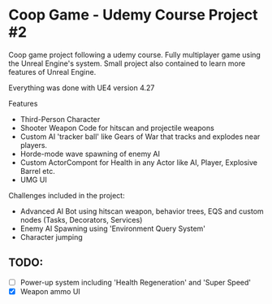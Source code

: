 # Coop Game - Udemy Course Project #2

Coop  game project following a udemy course. Fully multiplayer game using the Unreal Engine's system.
Small project also contained to learn more features of Unreal Engine.

Everything was done with UE4 version 4.27

Features

- Third-Person Character
- Shooter Weapon Code for hitscan and projectile weapons
- Custom AI 'tracker ball' like Gears of War that tracks and explodes near players.
- Horde-mode wave spawning of enemy AI
- Custom ActorCompont for Health in any Actor like AI, Player, Explosive Barrel etc.
- UMG UI

Challenges included in the project:

- Advanced AI Bot using hitscan weapon, behavior trees, EQS and custom nodes (Tasks, Decorators, Services)
- Enemy AI Spawning using 'Environment Query System'
- Character jumping

## TODO:

- [ ] Power-up system including 'Health Regeneration' and 'Super Speed'
- [x] Weapon ammo UI